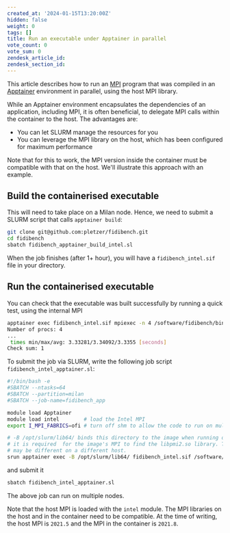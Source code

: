 ```yaml
---
created_at: '2024-01-15T13:20:00Z'
hidden: false
weight: 0
tags: []
title: Run an executable under Apptainer in parallel
vote_count: 0
vote_sum: 0
zendesk_article_id: 
zendesk_section_id:
---
```


This article describes how to run an [MPI](https://en.wikipedia.org/wiki/Message_Passing_Interface) program that was compiled in an [Apptainer](https://apptainer.org/) environment in parallel, using the host MPI library.

While an Apptainer environment encapsulates the dependencies of an application, including MPI, it is often beneficial, to delegate MPI calls within the container to the host. The advantages are:

 * You can let SLURM manage the resources for you
 * You can leverage the MPI library on the host, which has been configured for maximum performance

 Note that for this to work, the MPI version inside the container must be compatible with that on the host. We'll illustrate this approach 
 with an example.

## Build the containerised executable

 This will need to take place on a Milan node. Hence, we need to submit a SLURM script that calls `apptainer build`:  
```sh
git clone git@github.com:pletzer/fidibench.git
cd fidibench
sbatch fidibench_apptainer_build_intel.sl
```
When the job finishes (after 1+ hour), you will have a `fidibench_intel.sif` file in your directory.


## Run the containerised executable


You can check that the executable was built successfully by running a quick test, using the internal MPI
```sh
apptainer exec fidibench_intel.sif mpiexec -n 4 /software/fidibench/bin/upwindMpiCxx -numCells 128 -numSteps 10
Number of procs: 4
...
 times min/max/avg: 3.33281/3.34092/3.3355 [seconds]
Check sum: 1
```

To submit the job via SLURM, write the following job script `fidibench_intel_apptainer.sl`:
```sh
#!/bin/bash -e
#SBATCH --ntasks=64
#SBATCH --partition=milan
#SBATCH --job-name=fidibench_app

module load Apptainer
module load intel        # load the Intel MPI
export I_MPI_FABRICS=ofi # turn off shm to allow the code to run on multiple nodes

# -B /opt/slurm/lib64/ binds this directory to the image when running on mahuika, 
# it is required  for the image's MPI to find the libpmi2.so library. This path
# may be different on a different host.
srun apptainer exec -B /opt/slurm/lib64/ fidibench_intel.sif /software/fidibench/bin/upwindMpiCxx -numCells 512 -numSteps 10
```
and submit it
```sh
sbatch fidibench_intel_apptainer.sl
```
The above job can run on multiple nodes. 

Note that the host MPI is loaded with the `intel` module. The MPI libraries on the host and in the 
container need to be compatible. At the time of writing, the host MPI is `2021.5` and the MPI in the container is `2021.8`.


